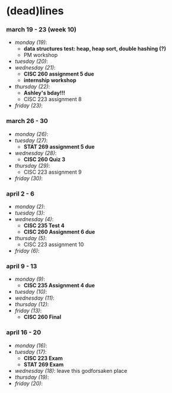 # (dead)lines 

### march 19 - 23 (week 10)
- _monday (19)_: 
  - **data structures test: heap, heap sort, double hashing (?)**
  - PM workshop
- _tuesday (20)_: 
- _wednesday (21)_: 
  - **CISC 260 assignment 5 due**
  - **internship workshop**
- _thursday (22)_: 
  - **Ashley's bday!!!**
  - CISC 223 assignment 8
- _friday (23)_: 

### march 26 - 30
- _monday (26)_: 
- _tuesday (27)_: 
  - **STAT 269 assignment 5 due** 
- _wednesday (28)_: 
  - **CISC 260 Quiz 3**
- _thursday (29)_: 
  - CISC 223 assignment 9
- _friday (30)_: 

### april 2 - 6
- _monday (2)_: 
- _tuesday (3)_: 
- _wednesday (4)_:
  - **CISC 235 Test 4**
  - **CISC 260 Assignment 6 due**
- _thursday (5)_: 
  - CISC 223 assignment 10
- _friday (6)_: 

### april 9 - 13
- _monday (9)_: 
  - **CISC 235 Assignment 4 due**
- _tuesday (10)_: 
- _wednesday (11)_: 
- _thursday (12)_: 
- _friday (13)_:
  - **CISC 260 Final**

### april 16 - 20
- _monday (16)_: 
- _tuesday (17)_: 
  - **CISC 223 Exam**
  - **STAT 269 Exam**
- _wednesday (18)_: leave this godforsaken place
- _thursday (19)_: 
- _friday (20)_: 

